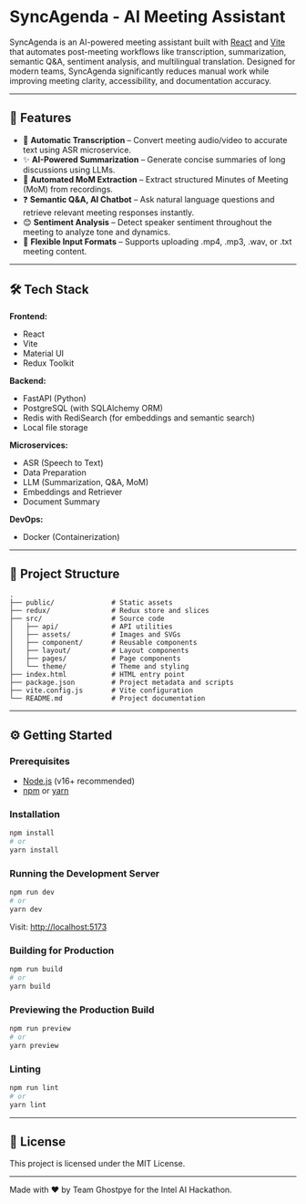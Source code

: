 # SyncAgenda - AI Meeting Assistant

SyncAgenda is an AI-powered meeting assistant built with [React](https://react.dev/) and [Vite](https://vitejs.dev/) that automates post-meeting workflows like transcription, summarization, semantic Q\&A, sentiment analysis, and multilingual translation. Designed for modern teams, SyncAgenda significantly reduces manual work while improving meeting clarity, accessibility, and documentation accuracy.

---

## 🚀 Features

<!-- * 🌍 **Multi-Language Translation** – Translate transcripts to multiple languages to bridge accessibility gaps. -->
* 🎤 **Automatic Transcription** – Convert meeting audio/video to accurate text using ASR microservice.
* ✨ **AI-Powered Summarization** – Generate concise summaries of long discussions using LLMs.
* 📝 **Automated MoM Extraction** – Extract structured Minutes of Meeting (MoM) from recordings.
* ❓ **Semantic Q\&A, AI Chatbot** – Ask natural language questions and retrieve relevant meeting responses instantly.
* 😊 **Sentiment Analysis** – Detect speaker sentiment throughout the meeting to analyze tone and dynamics.
* 🎥 **Flexible Input Formats** – Supports uploading .mp4, .mp3, .wav, or .txt meeting content.
<!-- * 🔗 **Platform Integration Ready** – Ready for integration with platforms like Google Meet and Microsoft Teams. -->

---

## 🛠 Tech Stack

**Frontend:**

* React
* Vite
* Material UI
* Redux Toolkit

**Backend:**

* FastAPI (Python)
* PostgreSQL (with SQLAlchemy ORM)
* Redis with RediSearch (for embeddings and semantic search)
* Local file storage

**Microservices:**

* ASR (Speech to Text)
* Data Preparation
* LLM (Summarization, Q\&A, MoM)
* Embeddings and Retriever
* Document Summary

**DevOps:**

* Docker (Containerization)

---

## 📁 Project Structure

```
.
├── public/              # Static assets
├── redux/               # Redux store and slices
├── src/                 # Source code
│   ├── api/             # API utilities
│   ├── assets/          # Images and SVGs
│   ├── component/       # Reusable components
│   ├── layout/          # Layout components
│   ├── pages/           # Page components
│   └── theme/           # Theme and styling
├── index.html           # HTML entry point
├── package.json         # Project metadata and scripts
├── vite.config.js       # Vite configuration
└── README.md            # Project documentation
```

---

## ⚙️ Getting Started

### Prerequisites

* [Node.js](https://nodejs.org/) (v16+ recommended)
* [npm](https://www.npmjs.com/) or [yarn](https://yarnpkg.com/)

### Installation

```bash
npm install
# or
yarn install
```

### Running the Development Server

```bash
npm run dev
# or
yarn dev
```

Visit: [http://localhost:5173](http://localhost:5173)

### Building for Production

```bash
npm run build
# or
yarn build
```

### Previewing the Production Build

```bash
npm run preview
# or
yarn preview
```

### Linting

```bash
npm run lint
# or
yarn lint
```

---

<!-- ## 📈 Expected Impact

* 70–90% time saved in MoM preparation
* Better meeting insights and decision-making
* Greater inclusivity with translation support
* Improved productivity with semantic search and AI automation -->

## 📜 License

This project is licensed under the MIT License.

---

Made with ❤️ by Team Ghostpye for the Intel AI Hackathon.
